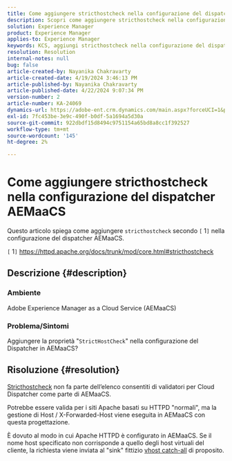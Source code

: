```yaml
---
title: Come aggiungere stricthostcheck nella configurazione del dispatcher AEMaaCS
description: Scopri come aggiungere stricthostcheck nella configurazione del dispatcher AEMaaCS.
solution: Experience Manager
product: Experience Manager
applies-to: Experience Manager
keywords: KCS, aggiungi stricthostcheck nella configurazione del dispatcher AEMaaCS, Experience Manager, cloud
resolution: Resolution
internal-notes: null
bug: false
article-created-by: Nayanika Chakravarty
article-created-date: 4/19/2024 3:46:13 PM
article-published-by: Nayanika Chakravarty
article-published-date: 4/22/2024 9:07:34 PM
version-number: 2
article-number: KA-24069
dynamics-url: https://adobe-ent.crm.dynamics.com/main.aspx?forceUCI=1&pagetype=entityrecord&etn=knowledgearticle&id=2b182eee-63fe-ee11-a1ff-6045bd0065f9
exl-id: 7fc453be-3e9c-490f-b0df-5a1694a5d30a
source-git-commit: 922dbdf15d8494c9751154a65bd8a8cc1f392527
workflow-type: tm+mt
source-wordcount: '145'
ht-degree: 2%

---
```


# Come aggiungere stricthostcheck nella configurazione del dispatcher AEMaaCS


Questo articolo spiega come aggiungere `stricthostcheck` secondo `[` 1`]`  nella configurazione del dispatcher AEMaaCS.

`[` 1`]`  https://httpd.apache.org/docs/trunk/mod/core.html#stricthostcheck

## Descrizione {#description}


### Ambiente

Adobe Experience Manager as a Cloud Service (AEMaaCS)

### Problema/Sintomi

Aggiungere la proprietà &quot;`StrictHostCheck`&quot; nella configurazione del Dispatcher in AEMaaCS?


## Risoluzione {#resolution}


[Stricthostcheck](https://httpd.apache.org/docs/trunk/mod/core.html#stricthostcheck) non fa parte dell’elenco consentiti di validatori per Cloud Dispatcher come parte di AEMaaCS.

Potrebbe essere valida per i siti Apache basati su HTTPD &quot;normali&quot;, ma la gestione di Host / X-Forwarded-Host viene eseguita in AEMaaCS con questa progettazione.

È dovuto al modo in cui Apache HTTPD è configurato in AEMaaCS. Se il nome host specificato non corrisponde a quello degli host virtuali del cliente, la richiesta viene inviata al &quot;sink&quot; fittizio [vhost catch-all](https://github.com/adobe/aem-project-archetype/blob/develop/src/main/archetype/dispatcher.cloud/src/conf.d/dispatcher_vhost.conf#L277-L307) di proposito.
